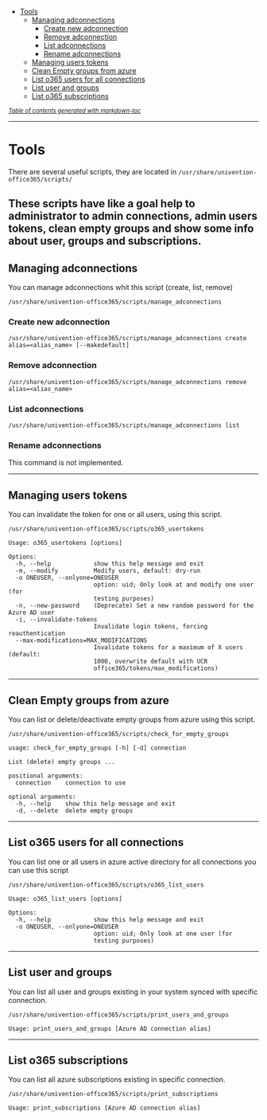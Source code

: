 
- [Tools](#tools)
  * [Managing adconnections](#managing-adconnections)
    + [Create new adconnection](#create-new-adconnection)
    + [Remove adconnection](#remove-adconnection)
    + [List adconnections](#list-adconnections)
    + [Rename adconnections](#rename-adconnections)
  * [Managing users tokens](#managing-users-tokens)
  * [Clean Empty groups from azure](#clean-empty-groups-from-azure)
  * [List o365 users for all connections](#list-o365-users-for-all-connections)
  * [List user and groups](#list-user-and-groups)
  * [List o365 subscriptions](#list-o365-subscriptions)

<small><i><a href='http://ecotrust-canada.github.io/markdown-toc/'>Table of contents generated with markdown-toc</a></i></small>

---

# Tools
There are several useful scripts, they are located in `/usr/share/univention-office365/scripts/`

These scripts have like a goal help to administrator to admin connections, admin users tokens, 
clean empty groups and show some info about user, groups and subscriptions.
---
## Managing adconnections

You can manage adconnections whit this script (create, list, remove)
```shell
/usr/share/univention-office365/scripts/manage_adconnections
```
### Create new adconnection
```shell
/usr/share/univention-office365/scripts/manage_adconnections create alias=<alias_name> [--makedefault]
```

### Remove adconnection
```shell
/usr/share/univention-office365/scripts/manage_adconnections remove alias=<alias_name>
```

### List adconnections
```shell
/usr/share/univention-office365/scripts/manage_adconnections list
```
### Rename adconnections

This command is not implemented.

---

## Managing users tokens

You can invalidate the token for one or all users, using this script.
```shell
/usr/share/univention-office365/scripts/o365_usertokens
```
```shell
Usage: o365_usertokens [options]

Options:
  -h, --help            show this help message and exit
  -m, --modify          Modify users, default: dry-run
  -o ONEUSER, --onlyone=ONEUSER
                        option: uid; Only look at and modify one user (for
                        testing purposes)
  -n, --new-password    (Deprecate) Set a new random password for the Azure AD user
  -i, --invalidate-tokens
                        Invalidate login tokens, forcing reauthentication
  --max-modifications=MAX_MODIFICATIONS
                        Invalidate tokens for a maximum of X users (default:
                        1000, overwrite default with UCR
                        office365/tokens/max_modifications)
```

---

## Clean Empty groups from azure

You can list or delete/deactivate empty groups from azure using this script.

```shell
/usr/share/univention-office365/scripts/check_for_empty_groups
```

```shell
usage: check_for_empty_groups [-h] [-d] connection

List (delete) empty groups ...

positional arguments:
  connection    connection to use

optional arguments:
  -h, --help    show this help message and exit
  -d, --delete  delete empty groups
```

---

## List o365 users for all connections

You can list one or all users in azure active directory for all connections you can use this script
```shell
/usr/share/univention-office365/scripts/o365_list_users
```

```shell
Usage: o365_list_users [options]

Options:
  -h, --help            show this help message and exit
  -o ONEUSER, --onlyone=ONEUSER
                        option: uid; Only look at one user (for
                        testing purposes)
```

---

## List user and groups

You can list all user and groups existing in your system synced with specific connection.

```shell
/usr/share/univention-office365/scripts/print_users_and_groups
```

```shell
Usage: print_users_and_groups [Azure AD connection alias]
```

---

## List o365 subscriptions

You can list all azure subscriptions existing in specific connection.

```shell
/usr/share/univention-office365/scripts/print_subscriptions
```

```shell
Usage: print_subscriptions [Azure AD connection alias]
```

